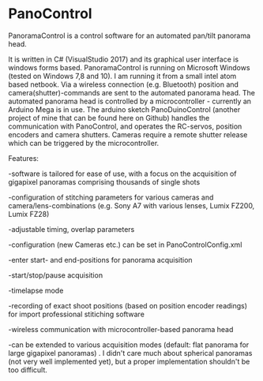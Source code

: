 # PanoControl
PanoramaControl is a control software for an automated pan/tilt panorama head.

 It is written in C# (VisualStudio 2017) and its graphical user interface is windows forms based. PanoramaControl is running on Microsoft Windows (tested on Windows 7,8 and 10). I am running it from a small intel atom based netbook. Via a wireless connection (e.g. Bluetooth) position and camera(shutter)-commands are sent to the automated panorama head.  The automated panorama head is controlled by a microcontroller - currently an Arduino Mega is in use. The arduino sketch PanoDuinoControl (another project of mine that can be found here on Github) handles the communication with PanoControl, and operates the RC-servos, position encoders and camera shutters. Cameras require a remote shutter  release which can be triggered by the microcontroller.


Features:

-software is tailored for ease of use, with a focus on the acquisition of gigapixel panoramas comprising thousands of single shots 

-configuration of stitching parameters for various cameras and camera/lens-combinations (e.g. Sony A7 with various lenses, Lumix FZ200, Lumix FZ28)

-adjustable timing, overlap parameters

-configuration (new Cameras etc.) can be set in PanoControlConfig.xml

-enter start- and end-positions for panorama acquisition

-start/stop/pause acquisition 

-timelapse mode

-recording of exact shoot positions (based on position encoder readings) for import professional stitiching software

-wireless communication with microcontroller-based panorama head 

-can be extended to various acquisition modes (default: flat panorama for large gigapixel panoramas) . I didn't care much about spherical 
 panoramas (not very well implemented yet), but a proper implementation shouldn't be too difficult.

